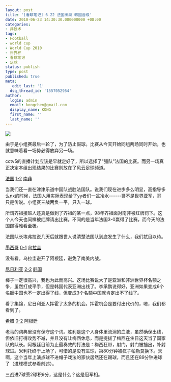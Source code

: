 ```yaml
---
layout: post
title: '[看球笔记] 6-22 法国出局 韩国晋级'
date: 2010-06-23 14:30:30.000000000 +08:00
categories:
- 非技术
tags:
- Football
- world cup
- World Cup 2010
- 世界杯
- 看球笔记
- 足球
status: publish
type: post
published: true
meta:
  _edit_last: '1'
  dsq_thread_id: '1557052954'
author:
  login: admin
  email: kongchen@gmail.com
  display_name: KONG
  first_name: ''
  last_name: ''
---
```

![](assets/69RA0F7039FL00051.jpg)

由于是小组赛最后一轮了，为了防止假球。比赛从今天开始同组两场同时开始，也就意味着看一场势必得放弃另一场。

cctv5的直播计划应该是早就定好了，所以选择了"强队"法国的比赛。而另一场真正决定本组出现结果的比赛则放在了风云足球频道。  

[法国][0] [1-2][1] [南非][2]

当我们还一直在津津乐道中国队战胜法国队。说我们现在进步多么明显，高指导多么nx的时候，法国人用实际表现给了yy者们一盆冷水------哥不是世界亚军，哥只是传说。小组赛三战两负一平，只入一球。

所谓齐祖接班人还真是做到了齐祖的某一点，98年齐祖面对南非被红牌罚下。这个人今天也同样被红牌请出比赛。不同的是当年法国3-0赢得了比赛，而今天的法国踢得难看至极。

法国队长埃弗拉说几天后就跟世人说清楚法国队到底发生了什么，我们拭目以待。

[墨西哥][3] [0-1][4] [乌拉圭][5]

没有看。乌拉圭避开了阿根廷，避免了南美内战。

[尼日利亚][6] [2-2][7] [韩国][8]

棒子一定很高兴，我也为此而高兴。这场比赛说大了是亚洲和非洲世界杯名额之争，虽然打成平手，但是韩国代表亚洲出线了。李承鹏说得好，亚洲如果变成6个名额中国也不一定出得了线，但变成3个名额中国就肯定出不了线了。

看了集锦，尼日利亚人挥霍了太多的机会。挥霍机会是要付出代价的，嗯，我们都看到了。

[希腊][9] [0-2][10] [阿根廷][11]

老马的词典里没有保守这个词。胜利是这个人身体里流淌的血液，虽然确保出线，但依旧打得攻势不减，并且没有让梅西休息，而是提拔了梅西在生日这天当了国家队的队长。阿根廷目前为止最奏效的打法是：梅西狂带，射门，射门被挡出，补射球进。米利托终于上场了，可惜的是没有进球，第80分钟被疯子帕勒莫换下。天啊，这个当年上演点球不进帽子戏法的家伙居然还在踢球，而且还在89分钟进球了（进球模式参看前述）。

三战进7球丢2球积9分，这是什么？这是冠军相。

[0]: http://goal.2010worldcup.163.com/team/368.html
[1]: http://goal.2010worldcup.163.com/match/stat/312124.html
[2]: http://goal.2010worldcup.163.com/team/522.html
[3]: http://goal.2010worldcup.163.com/team/659.html
[4]: http://goal.2010worldcup.163.com/match/stat/312123.html
[5]: http://goal.2010worldcup.163.com/team/837.html
[6]: http://goal.2010worldcup.163.com/team/1216.html
[7]: http://goal.2010worldcup.163.com/match/stat/312125.html
[8]: http://goal.2010worldcup.163.com/team/1041.html
[9]: http://goal.2010worldcup.163.com/team/517.html
[10]: http://goal.2010worldcup.163.com/match/stat/312126.html
[11]: http://goal.2010worldcup.163.com/team/632.html